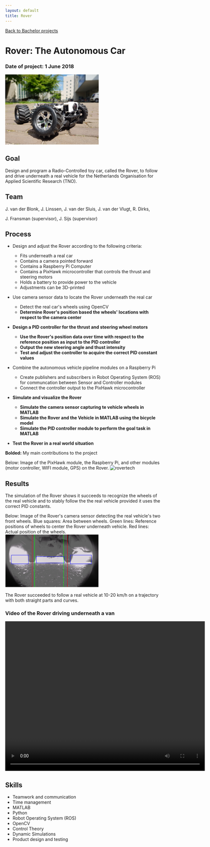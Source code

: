 ```yaml
---
layout: default
title: Rover
---
```


[Back to Bachelor projects](./bachelor.md)
# Rover: The Autonomous Car
### Date of project: 1 June 2018
<img src="/assets/img/rover_av.PNG" alt="roverav" width="300"/>

## Goal
Design and program a Radio-Controlled toy car, called the Rover, to follow and drive underneath a real vehicle 
for the Netherlands Organisation for Applied Scientific Research (TNO).

## Team
J. van der Blonk,
J. Linssen,
J. van der Sluis,
J. van der Vlugt,
R. Dirks,

J. Fransman (supervisor),
J. Sijs (supervisor)

## Process
* Design and adjust the Rover according to the following criteria:
  - Fits underneath a real car
  - Contains a camera pointed forward
  - Contains a Raspberry Pi Computer
  - Contains a PixHawk microcontroller that controls the thrust and steering motors
  - Holds a battery to provide power to the vehicle
  - Adjustments can be 3D-printed
* Use camera sensor data to locate the Rover underneath the real car
  - Detect the real car's wheels using OpenCV
  - **Determine Rover's position based the wheels' locations with respect to the camera center**
* **Design a PID controller for the thrust and steering wheel motors**
  - **Use the Rover's position data over time with respect to the reference position as input to the PID controller**
  - **Output the new steering angle and thust intensity**
  - **Test and adjust the controller to acquire the correct PID constant values**
* Combine the autonomous vehicle pipeline modules on a Raspberry Pi
  - Create publishers and subscribers in Robot Operating System (ROS) for communcation between Sensor and Controller modules 
  - Connect the controller output to the PixHawk microcontroller
* **Simulate and visualize the Rover**
  - **Simulate the camera sensor capturing te vehicle wheels in MATLAB** 
  - **Simulate the Rover and the Vehicle in MATLAB using the bicycle model**
  - **Simulate the PID controller module to perform the goal task in MATLAB**

* **Test the Rover in a real world situation**

**Bolded:** My main contributions to the project

Below: Image of the PixHawk module, the Raspberry Pi, and other modules (motor controller, WIFI module, GPS) on the Rover.
<img src="/assets/img/rover_tech.PNG" alt="rovertech" width="300"/>

## Results
The simulation of the Rover shows it succeeds to recognize the wheels of the real vehicle and to stably follow the the real vehicle provided it uses the correct PID constants.

Below: Image of the Rover's camera sensor detecting the real vehicle's two front wheels. Blue squares: Area between wheels. Green lines: Reference positions of wheels to center the Rover underneath vehicle. Red lines: Actual position of the wheels. \
<img src="/assets/img/wheel_detection.PNG" alt="wheeldet" width="300"/>

The Rover succeeded to follow a real vehicle at 10-20 km/h on a trajectory with both straight parts and curves.

### Video of the Rover driving underneath a van
<video width="640" height="480" controls>
  <source src="./assets/img/rover_demonstration_LQ.mp4" type="video/mp4">
  Your browser does not support the video tag.
</video>


## Skills
* Teamwork and communication
* Time management
* MATLAB
* Python
* Robot Operating System (ROS)
* OpenCV
* Control Theory
* Dynamic Simulations
* Product design and testing
